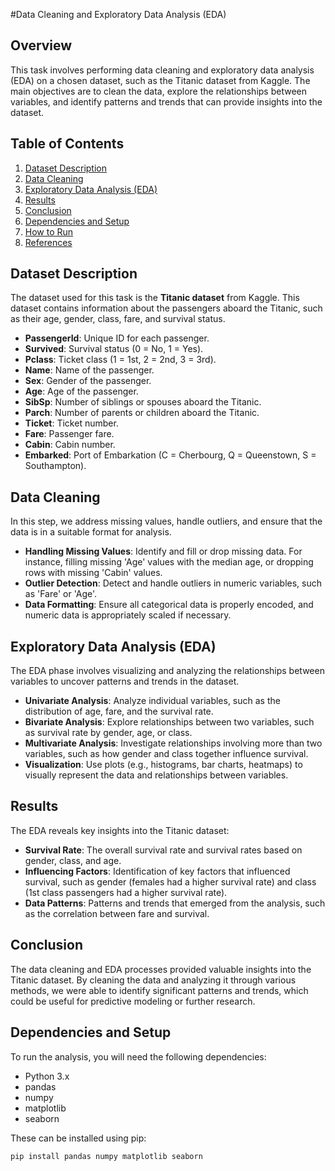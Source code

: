 #Data Cleaning and Exploratory Data Analysis (EDA)

## Overview

This task involves performing data cleaning and exploratory data analysis (EDA) on a chosen dataset, such as the Titanic dataset from Kaggle. The main objectives are to clean the data, explore the relationships between variables, and identify patterns and trends that can provide insights into the dataset. 

## Table of Contents

1. [Dataset Description](#dataset-description)
2. [Data Cleaning](#data-cleaning)
3. [Exploratory Data Analysis (EDA)](#exploratory-data-analysis-eda)
4. [Results](#results)
5. [Conclusion](#conclusion)
6. [Dependencies and Setup](#dependencies-and-setup)
7. [How to Run](#how-to-run)
8. [References](#references)

## Dataset Description

The dataset used for this task is the **Titanic dataset** from Kaggle. This dataset contains information about the passengers aboard the Titanic, such as their age, gender, class, fare, and survival status.

- **PassengerId**: Unique ID for each passenger.
- **Survived**: Survival status (0 = No, 1 = Yes).
- **Pclass**: Ticket class (1 = 1st, 2 = 2nd, 3 = 3rd).
- **Name**: Name of the passenger.
- **Sex**: Gender of the passenger.
- **Age**: Age of the passenger.
- **SibSp**: Number of siblings or spouses aboard the Titanic.
- **Parch**: Number of parents or children aboard the Titanic.
- **Ticket**: Ticket number.
- **Fare**: Passenger fare.
- **Cabin**: Cabin number.
- **Embarked**: Port of Embarkation (C = Cherbourg, Q = Queenstown, S = Southampton).

## Data Cleaning

In this step, we address missing values, handle outliers, and ensure that the data is in a suitable format for analysis.

- **Handling Missing Values**: Identify and fill or drop missing data. For instance, filling missing 'Age' values with the median age, or dropping rows with missing 'Cabin' values.
- **Outlier Detection**: Detect and handle outliers in numeric variables, such as 'Fare' or 'Age'.
- **Data Formatting**: Ensure all categorical data is properly encoded, and numeric data is appropriately scaled if necessary.

## Exploratory Data Analysis (EDA)

The EDA phase involves visualizing and analyzing the relationships between variables to uncover patterns and trends in the dataset.

- **Univariate Analysis**: Analyze individual variables, such as the distribution of age, fare, and the survival rate.
- **Bivariate Analysis**: Explore relationships between two variables, such as survival rate by gender, age, or class.
- **Multivariate Analysis**: Investigate relationships involving more than two variables, such as how gender and class together influence survival.
- **Visualization**: Use plots (e.g., histograms, bar charts, heatmaps) to visually represent the data and relationships between variables.

## Results

The EDA reveals key insights into the Titanic dataset:

- **Survival Rate**: The overall survival rate and survival rates based on gender, class, and age.
- **Influencing Factors**: Identification of key factors that influenced survival, such as gender (females had a higher survival rate) and class (1st class passengers had a higher survival rate).
- **Data Patterns**: Patterns and trends that emerged from the analysis, such as the correlation between fare and survival.

## Conclusion

The data cleaning and EDA processes provided valuable insights into the Titanic dataset. By cleaning the data and analyzing it through various methods, we were able to identify significant patterns and trends, which could be useful for predictive modeling or further research.

## Dependencies and Setup

To run the analysis, you will need the following dependencies:

- Python 3.x
- pandas
- numpy
- matplotlib
- seaborn

These can be installed using pip:

```bash
pip install pandas numpy matplotlib seaborn
